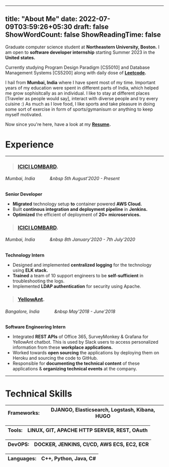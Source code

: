
---
title: "About Me"
date: 2022-07-09T03:59:26+05:30
draft: false
ShowWordCount: false
ShowReadingTime: false
---

<!--
<script src="https://platform.linkedin.com/badges/js/profile.js" async defer type="text/javascript"></script>

<DIV class="badge-base LI-profile-badge" data-locale="en_US" data-size="large" data-theme="dark" data-type="VERTICAL" data-vanity="apurva-khatri-33bb38146" data-version="v1"><a class="badge-base__link LI-simple-link" href="https://www.linkedin.com/in/apurva-khatri-33bb38146?trk=profile-badge"></a></DIV>

-->


Graduate computer science student at **Northeastern University, Boston.** I am open to **software developer internship** starting Summer 2023 in the **United states.**

Currently studying Program Design Paradigm [CS5010] and Database Management Systems [CS5200] along with daily dose of **[Leetcode](https://leetcode.com/apurvakhatri2011/).**

I hail from **Mumbai, India** where I have spent most of my time. Important years of my education were spent in different parts of India, which helped me grow sophisitcally as an individual. I like to stay at different places [Traveler as people would say], interact with diverse people and try every cuisine :) As much as I love food, I like sports and take pleasure in doing some sort of exercise in form of sports/gymanisum or anything to keep myself motivated.

Now since you're here, have a look at my **[Resume](https://drive.google.com/file/d/1KtB0pBjMJ5Uud3XoTd4KXVE0naD-QrKn/view?usp=share_link).**

# Experience

------------------------------------
> ### [ICICI LOMBARD](https://icicilombard.com).
###### Mumbai, India &nbsp;&nbsp;&nbsp;&nbsp;&nbsp;&nbsp;&nbsp;&nbsp;&nbsp;&nbsp;&nbsp;&nbsp 5th August'2020 - Present
**Senior Developer**
* **Migrated** technology setup **to** container powered **AWS Cloud.**
* Built **continous integration and deployment pipeline** in **Jenkins.**
* **Optimized** the efficient of deployment of **20+ microservices.**

> ### [ICICI LOMBARD](https://icicilombard.com).
###### Mumbai, India &nbsp;&nbsp;&nbsp;&nbsp;&nbsp;&nbsp;&nbsp;&nbsp;&nbsp;&nbsp;&nbsp;&nbsp 8th January'2020 - 7th July'2020
**Technology Intern**
* Designed and implemented **centralized logging** for the technology using **ELK stack.**
* **Trained** a team of 10 support engineers to be **self-sufficient** in troubleshooting the logs.
* Implemented **LDAP authentication** for security using Apache.


> ### [YellowAnt](https://yellowant.com).
###### Bangalore, India &nbsp;&nbsp;&nbsp;&nbsp;&nbsp;&nbsp;&nbsp;&nbsp;&nbsp;&nbsp;&nbsp;&nbsp May'2018 - June'2018
**Software Engineering Intern**
* Integrated **REST APIs** of Office 365, SurveyMonkey & Grafana for YellowAnt chatbot. This is used by Slack users to access personalized information from these **workplace applications.**
* Worked towards **open sourcing** the applications by deploying them on Heroku and sourcing the code to GitHub.
* Responsible for **documenting the technical content** of these applications & **organizing technical events** at the company.

------------------------------------
# Technical Skills
   Frameworks: | DJANGO, Elasticsearch, Logstash, Kibana, HUGO
--------|------

   Tools: | LINUX, GIT, APACHE HTTP SERVER, REST, OAuth
--------|------

   DevOPS: | DOCKER, JENKINS, CI/CD, AWS ECS, EC2, ECR
--------|------

   Languages: | C++, Python, Java, C#
--------|------

